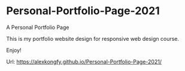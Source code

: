 # Personal-Portfolio-Page-2021
A Personal Portfolio Page

This is my portfolio website design for responsive web design course.

Enjoy!

Url: https://alexkongfy.github.io/Personal-Portfolio-Page-2021/

